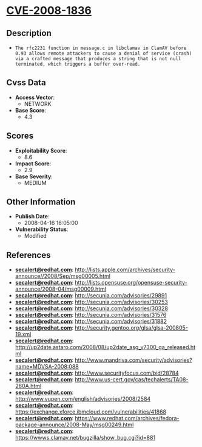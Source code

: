 
# [CVE-2008-1836](http://lists.apple.com/archives/security-announce//2008/Sep/msg00005.html)

## Description

- `The rfc2231 function in message.c in libclamav in ClamAV before 0.93 allows remote attackers to cause a denial of service (crash) via a crafted message that produces a string that is not null terminated, which triggers a buffer over-read.`

## Cvss Data

- **Access Vector**:
  - NETWORK
- **Base Score**:
  - 4.3

## Scores

- **Exploitability Score**:
  - 8.6
- **Impact Score**:
  - 2.9
- **Base Severity**:
  - MEDIUM

## Other Information

- **Publish Date**:
  - 2008-04-16 16:05:00
- **Vulnerability Status**:
  - Modified

## References

- **secalert@redhat.com**: http://lists.apple.com/archives/security-announce//2008/Sep/msg00005.html
- **secalert@redhat.com**: http://lists.opensuse.org/opensuse-security-announce/2008-04/msg00009.html
- **secalert@redhat.com**: http://secunia.com/advisories/29891
- **secalert@redhat.com**: http://secunia.com/advisories/30253
- **secalert@redhat.com**: http://secunia.com/advisories/30328
- **secalert@redhat.com**: http://secunia.com/advisories/31576
- **secalert@redhat.com**: http://secunia.com/advisories/31882
- **secalert@redhat.com**: http://security.gentoo.org/glsa/glsa-200805-19.xml
- **secalert@redhat.com**: http://up2date.astaro.com/2008/08/up2date_asg_v7300_ga_released.html
- **secalert@redhat.com**: http://www.mandriva.com/security/advisories?name=MDVSA-2008:088
- **secalert@redhat.com**: http://www.securityfocus.com/bid/28784
- **secalert@redhat.com**: http://www.us-cert.gov/cas/techalerts/TA08-260A.html
- **secalert@redhat.com**: http://www.vupen.com/english/advisories/2008/2584
- **secalert@redhat.com**: https://exchange.xforce.ibmcloud.com/vulnerabilities/41868
- **secalert@redhat.com**: https://www.redhat.com/archives/fedora-package-announce/2008-May/msg00249.html
- **secalert@redhat.com**: https://wwws.clamav.net/bugzilla/show_bug.cgi?id=881
